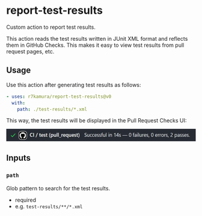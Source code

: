 # report-test-results

Custom action to report test results.

This action reads the test results written in JUnit XML format and reflects them in GitHub Checks. This makes it easy to view test results from pull request pages, etc.

## Usage

Use this action after generating test results as follows:

```yaml
- uses: r7kamura/report-test-results@v0
  with:
    path: ./test-results/*.xml
```

This way, the test results will be displayed in the Pull Request Checks UI:

![](./images/screenshot.png)

## Inputs

### `path`

Glob pattern to search for the test results.

- required
- e.g. `test-results/**/*.xml`
